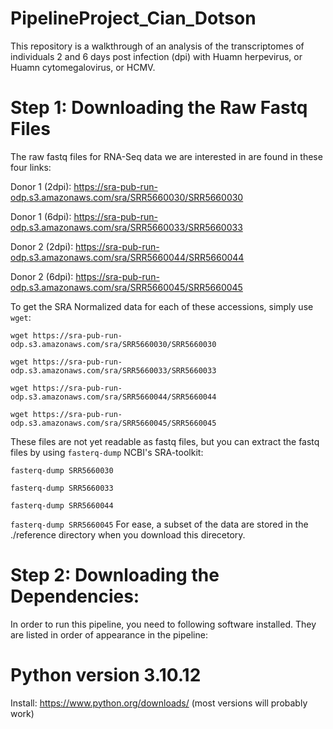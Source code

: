 # PipelineProject_Cian_Dotson
This repository is a walkthrough of an analysis of the transcriptomes of individuals 2 and 6 days post infection (dpi) with Huamn herpevirus, or Huamn cytomegalovirus, or HCMV.

# **Step 1: Downloading the Raw Fastq Files**
The raw fastq files for RNA-Seq data we are interested in are found in these four links:

Donor 1 (2dpi): https://sra-pub-run-odp.s3.amazonaws.com/sra/SRR5660030/SRR5660030

Donor 1 (6dpi): https://sra-pub-run-odp.s3.amazonaws.com/sra/SRR5660033/SRR5660033

Donor 2 (2dpi): https://sra-pub-run-odp.s3.amazonaws.com/sra/SRR5660044/SRR5660044

Donor 2 (6dpi): https://sra-pub-run-odp.s3.amazonaws.com/sra/SRR5660045/SRR5660045

To get the SRA Normalized data for each of these accessions, simply use `wget`:

`wget https://sra-pub-run-odp.s3.amazonaws.com/sra/SRR5660030/SRR5660030`

`wget https://sra-pub-run-odp.s3.amazonaws.com/sra/SRR5660033/SRR5660033`

`wget https://sra-pub-run-odp.s3.amazonaws.com/sra/SRR5660044/SRR5660044`  

`wget https://sra-pub-run-odp.s3.amazonaws.com/sra/SRR5660045/SRR5660045`

These files are not yet readable as fastq files, but you can extract the fastq files by using `fasterq-dump` NCBI's SRA-toolkit:

`fasterq-dump SRR5660030`

`fasterq-dump SRR5660033`

`fasterq-dump SRR5660044`

`fasterq-dump SRR5660045`
For ease, a subset of the data are stored in the ./reference directory when you download this direcetory.

# **Step 2: Downloading the Dependencies**:
In order to run this pipeline, you need to following software installed. They are listed in order of appearance in the pipeline:

# **Python version 3.10.12**
Install: https://www.python.org/downloads/ (most versions will probably work)

#  
  

